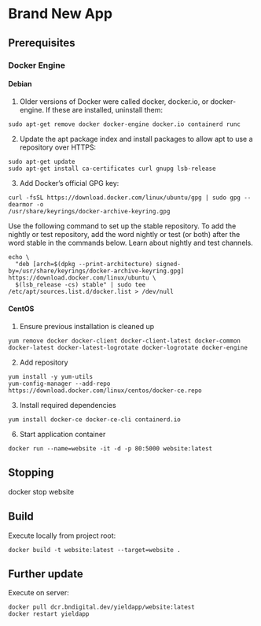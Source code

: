 # Brand New App

## Prerequisites

### Docker Engine

#### Debian

1. Older versions of Docker were called docker, docker.io, or docker-engine. If these are installed, uninstall them:

```shell
sudo apt-get remove docker docker-engine docker.io containerd runc
```

2. Update the apt package index and install packages to allow apt to use a repository over HTTPS:

```shell
sudo apt-get update
sudo apt-get install ca-certificates curl gnupg lsb-release
```

3. Add Docker’s official GPG key:

```shell
curl -fsSL https://download.docker.com/linux/ubuntu/gpg | sudo gpg --dearmor -o
/usr/share/keyrings/docker-archive-keyring.gpg
```

Use the following command to set up the stable repository. To add the nightly or test repository, add the word nightly or test (or both)
after the word stable in the commands below. Learn about nightly and test channels.

```shell
echo \
  "deb [arch=$(dpkg --print-architecture) signed-by=/usr/share/keyrings/docker-archive-keyring.gpg] https://download.docker.com/linux/ubuntu \
  $(lsb_release -cs) stable" | sudo tee /etc/apt/sources.list.d/docker.list > /dev/null
```

#### CentOS

1. Ensure previous installation is cleaned up

```shell
yum remove docker docker-client docker-client-latest docker-common docker-latest docker-latest-logrotate docker-logrotate docker-engine
```

2. Add repository

```shell
yum install -y yum-utils
yum-config-manager --add-repo https://download.docker.com/linux/centos/docker-ce.repo
```

3. Install required dependencies

```shell
yum install docker-ce docker-ce-cli containerd.io
```

6. Start application container

```shell
docker run --name=website -it -d -p 80:5000 website:latest 
```

## Stopping

docker stop website

## Build

Execute locally from project root:

```shell
docker build -t website:latest --target=website .
```

## Further update

Execute on server:

```shell
docker pull dcr.bndigital.dev/yieldapp/website:latest
docker restart yieldapp
```